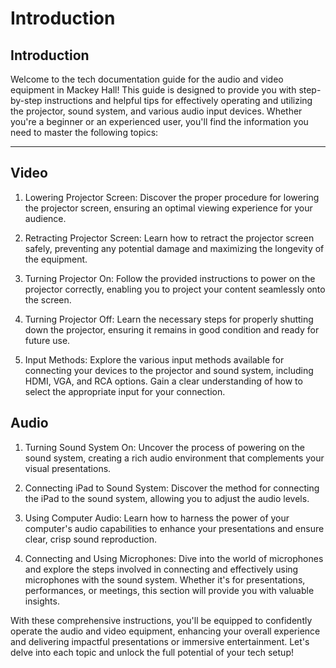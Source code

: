 # Introduction

## Introduction
Welcome to the tech documentation guide for the audio and video equipment in Mackey Hall! This guide is designed to provide you with step-by-step instructions and helpful tips for effectively operating and utilizing the projector, sound system, and various audio input devices. Whether you're a beginner or an experienced user, you'll find the information you need to master the following topics:

---

## Video
1. Lowering Projector Screen: Discover the proper procedure for lowering the projector screen, ensuring an optimal viewing experience for your audience.

2. Retracting Projector Screen: Learn how to retract the projector screen safely, preventing any potential damage and maximizing the longevity of the equipment.

3. Turning Projector On: Follow the provided instructions to power on the projector correctly, enabling you to project your content seamlessly onto the screen.

4. Turning Projector Off: Learn the necessary steps for properly shutting down the projector, ensuring it remains in good condition and ready for future use.

5. Input Methods: Explore the various input methods available for connecting your devices to the projector and sound system, including HDMI, VGA, and RCA options. Gain a clear understanding of how to select the appropriate input for your connection.

## Audio
1. Turning Sound System On: Uncover the process of powering on the sound system, creating a rich audio environment that complements your visual presentations.

2. Connecting iPad to Sound System: Discover the method for connecting the iPad to the sound system, allowing you to adjust the audio levels.

3. Using Computer Audio: Learn how to harness the power of your computer's audio capabilities to enhance your presentations and ensure clear, crisp sound reproduction.

4. Connecting and Using Microphones: Dive into the world of microphones and explore the steps involved in connecting and effectively using microphones with the sound system. Whether it's for presentations, performances, or meetings, this section will provide you with valuable insights.

With these comprehensive instructions, you'll be equipped to confidently operate the audio and video equipment, enhancing your overall experience and delivering impactful presentations or immersive entertainment. Let's delve into each topic and unlock the full potential of your tech setup!